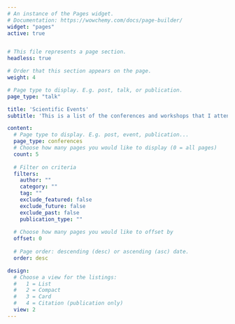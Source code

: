 ```yaml
---
# An instance of the Pages widget.
# Documentation: https://wowchemy.com/docs/page-builder/
widget: "pages"
active: true


# This file represents a page section.
headless: true

# Order that this section appears on the page.
weight: 4

# Page type to display. E.g. post, talk, or publication.
page_type: "talk"

title: 'Scientific Events'
subtitle: 'This is a list of the conferences and workshops that I attended and/or contributed to. For each item, you can find additional information and links by opening the event’s page.'

content:
  # Page type to display. E.g. post, event, publication...
  page_type: conferences
  # Choose how many pages you would like to display (0 = all pages)
  count: 5
  
  # Filter on criteria
  filters:
    author: ""
    category: ""
    tag: ""
    exclude_featured: false
    exclude_future: false
    exclude_past: false
    publication_type: ""
  
  # Choose how many pages you would like to offset by
  offset: 0
  
  # Page order: descending (desc) or ascending (asc) date.
  order: desc

design:
  # Choose a view for the listings:
  #   1 = List
  #   2 = Compact
  #   3 = Card
  #   4 = Citation (publication only)
  view: 2
---
```


